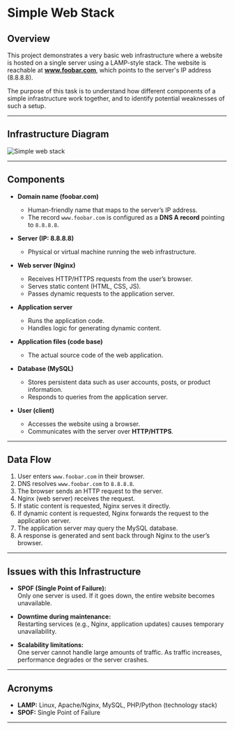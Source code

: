# Simple Web Stack

## Overview
This project demonstrates a very basic web infrastructure where a website is hosted on a single server using a LAMP-style stack. The website is reachable at **www.foobar.com**, which points to the server's IP address (8.8.8.8).

The purpose of this task is to understand how different components of a simple infrastructure work together, and to identify potential weaknesses of such a setup.

---

## Infrastructure Diagram
![Simple web stack](.images/Simple_web_stack.png)

---

## Components

- **Domain name (foobar.com)**  
  - Human-friendly name that maps to the server’s IP address.  
  - The record `www.foobar.com` is configured as a **DNS A record** pointing to `8.8.8.8`.

- **Server (IP: 8.8.8.8)**  
  - Physical or virtual machine running the web infrastructure.

- **Web server (Nginx)**  
  - Receives HTTP/HTTPS requests from the user’s browser.  
  - Serves static content (HTML, CSS, JS).  
  - Passes dynamic requests to the application server.

- **Application server**  
  - Runs the application code.  
  - Handles logic for generating dynamic content.

- **Application files (code base)**  
  - The actual source code of the web application.

- **Database (MySQL)**  
  - Stores persistent data such as user accounts, posts, or product information.  
  - Responds to queries from the application server.

- **User (client)**  
  - Accesses the website using a browser.  
  - Communicates with the server over **HTTP/HTTPS**.

---

## Data Flow
1. User enters `www.foobar.com` in their browser.  
2. DNS resolves `www.foobar.com` to `8.8.8.8`.  
3. The browser sends an HTTP request to the server.  
4. Nginx (web server) receives the request.  
5. If static content is requested, Nginx serves it directly.  
6. If dynamic content is requested, Nginx forwards the request to the application server.  
7. The application server may query the MySQL database.  
8. A response is generated and sent back through Nginx to the user’s browser.

---

## Issues with this Infrastructure

- **SPOF (Single Point of Failure):**  
  Only one server is used. If it goes down, the entire website becomes unavailable.

- **Downtime during maintenance:**  
  Restarting services (e.g., Nginx, application updates) causes temporary unavailability.

- **Scalability limitations:**  
  One server cannot handle large amounts of traffic. As traffic increases, performance degrades or the server crashes.

---

## Acronyms

- **LAMP:** Linux, Apache/Nginx, MySQL, PHP/Python (technology stack)  
- **SPOF:** Single Point of Failure  

---
